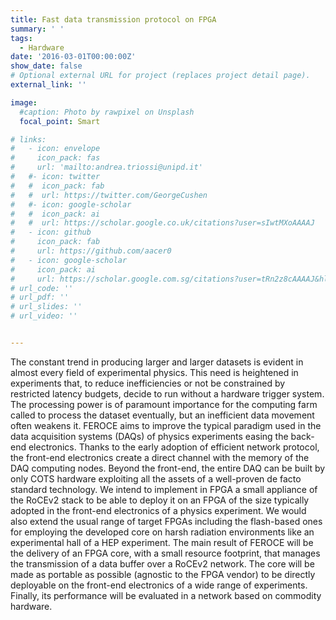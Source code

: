 ```yaml
--- 
title: Fast data transmission protocol on FPGA
summary: ' '
tags:
  - Hardware
date: '2016-03-01T00:00:00Z'
show_date: false
# Optional external URL for project (replaces project detail page).
external_link: ''

image:
  #caption: Photo by rawpixel on Unsplash
  focal_point: Smart

# links:
#   - icon: envelope
#     icon_pack: fas
#     url: 'mailto:andrea.triossi@unipd.it'
#   #- icon: twitter
#   #  icon_pack: fab
#   #  url: https://twitter.com/GeorgeCushen
#   #- icon: google-scholar
#   #  icon_pack: ai
#   #  url: https://scholar.google.co.uk/citations?user=sIwtMXoAAAAJ
#   - icon: github
#     icon_pack: fab
#     url: https://github.com/aacer0
#   - icon: google-scholar
#     icon_pack: ai
#     url: https://scholar.google.com.sg/citations?user=tRn2z8cAAAAJ&hl=en
# url_code: ''
# url_pdf: ''
# url_slides: ''
# url_video: ''


---
```


The constant trend in producing larger and larger datasets is evident in almost every field of experimental physics. This need is heightened in experiments that, to reduce inefficiencies or not be constrained by restricted latency budgets, decide to run without a hardware trigger system. The processing power is of paramount importance for the computing farm called to process the dataset eventually, but an inefficient data movement often weakens it. FEROCE aims to improve the typical paradigm used in the data acquisition systems (DAQs) of physics experiments easing the back-end electronics. Thanks to the early adoption of efficient network protocol, the front-end electronics create a direct channel with the memory of the DAQ computing nodes. Beyond the front-end, the entire DAQ can be built by only COTS hardware exploiting all the assets of a well-proven de facto standard technology. We intend to implement in FPGA a small appliance of the RoCEv2 stack to be able to deploy it on an FPGA of the size typically adopted in the front-end electronics of a physics experiment. We would also extend the usual range of target FPGAs including the flash-based ones for employing the developed core on harsh radiation environments like an experimental hall of a HEP experiment. The main result of FEROCE will be the delivery of an FPGA core, with a small resource footprint, that manages the transmission of a data buffer over a RoCEv2 network. The core will be made as portable as possible (agnostic to the FPGA vendor) to be directly deployable on the front-end electronics of a wide range of experiments. Finally, its performance will be evaluated in a network based on commodity hardware.
